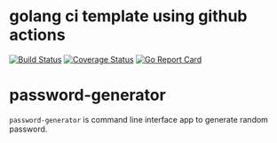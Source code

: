 # golang ci template using github actions


[![Build Status](https://github.com/shankar524/password-generator/workflows/test%20and%20build/badge.svg)](https://github.com/shankar524/password-generator/actions?workflow=test%20and%20build)
[![Coverage Status](https://coveralls.io/repos/github/shankar524/password-generator/badge.svg?branch=main)](https://coveralls.io/github/shankar524/password-generator?branch=main)
[![Go Report Card](https://goreportcard.com/badge/github.com/shankar524/password-generator)](https://goreportcard.com/report/github.com/shankar524/password-generator)

# password-generator
`password-generator` is command line interface app to generate random password. 
